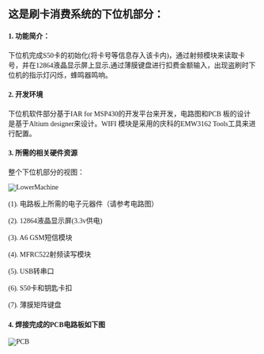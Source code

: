 <font face="Times New Roman">

## 这是刷卡消费系统的下位机部分：

#### 1. 功能简介： 

  下位机完成S50卡的初始化(将卡号等信息存入该卡内)，通过射频模块来读取卡号，并在12864液晶显示屏上显示,通过薄膜键盘进行扣费金额输入，出现盗刷时下位机的指示灯闪烁，蜂鸣器鸣响。

#### 2. 开发环境
   
  下位机软件部分基于IAR for MSP430的开发平台来开发，电路图和PCB 板的设计是基于Altium designer来设计。WIFI 模块是采用的庆科的EMW3162 Tools工具来进行配置。

#### 3. 所需的相关硬件资源

  整个下位机部分的视图：

![LowerMachine](http://oyqo0q1a2.bkt.clouddn.com/LowerMachine.png)


   (1). 电路板上所需的电子元器件（请参考电路图）
   
   (2). 12864液晶显示屏(3.3v供电)

   (3). A6 GSM短信模块

   (4). MFRC522射频读写模块

   (5). USB转串口

   (6). S50卡和钥匙卡扣

   (7). 薄膜矩阵键盘

#### 4. 焊接完成的PCB电路板如下图


![PCB](http://oyqo0q1a2.bkt.clouddn.com/PCB.png)

</font>